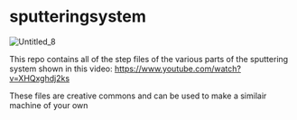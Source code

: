 # sputteringsystem

![Untitled_8](https://user-images.githubusercontent.com/14140482/139967383-ed53283c-5dd9-41af-97f4-11b540378c70.jpg)


This repo contains all of the step files of the various parts of the sputtering system shown in this video:
https://www.youtube.com/watch?v=XHQxghdj2ks

These files are creative commons and can be used to make a similair machine of your own
